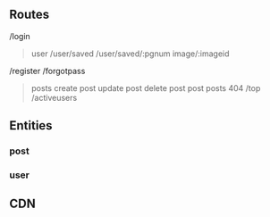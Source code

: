 ## Routes

/login 
> user 
    /user/saved
    /user/saved/:pgnum
    image/:imageid

/register 
/forgotpass 
> posts 
    create post 
    update post 
    delete post 
    post 
    posts 
404 
/top 
/activeusers 


## Entities


### post
### user



## CDN 

